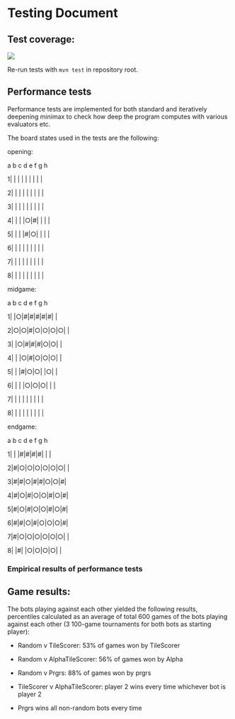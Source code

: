 <!--

    Mitä on testattu, miten tämä tehtiin
    Minkälaisilla syötteillä testaus tehtiin (vertailupainotteisissa töissä tärkeää)
    Miten testit voidaan toistaa ZEK
    Ohjelman toiminnan empiirisen testauksen tulosten esittäminen graafisessa muodossa.
    Testaus on ideaalitapauksessa suoritettava ohjelma. Tällöin testi on helposti toistettavissa, mikä helpottaa toteutuksen tekoa jo varhaisessa vaiheessa. Javalla tehdyissä töissä on erittäin suositeltavaa käyttää testaukseen JUnitia. ZEK

-->

# Testing Document

## Test coverage:
<img src="https://github.com/korolainenriikka/Jani/blob/master/documentation/images/test_coverage_week6.png"/>

Re-run tests with `mvn test` in repository root.

## Performance tests

Performance tests are implemented for both standard and iteratively deepening minimax to check how deep the program computes with various evaluators etc.

The board states used in the tests are the following:

opening:

  a b c d e f g h 
  
1| | | | | | | | |

2| | | | | | | | |

3| | | | | | | | |

4| | | |○|#| | | |

5| | | |#|○| | | |

6| | | | | | | | |

7| | | | | | | | |

8| | | | | | | | |


midgame:

 a b c d e f g h 

1| |○|#|#|#|#|#| |

2|○|○|#|○|○|○|○| |

3| |○|#|#|#|○|○| |

4| | |○|#|○|○|○| |

5| | |#|○|○| |○| |

6| | | |○|○|○| | |

7| | | | | | | | |

8| | | | | | | | |

endgame:

 a b c d e f g h 

1| | |#|#|#|#| | |

2|#|○|○|○|○|○|○| |

3|#|#|○|#|#|○|○|#|

4|#|○|#|○|○|#|○|#|

5|#|○|#|○|○|#|○|#|

6|#|#|○|#|○|○|○|#|

7|#|○|○|○|○|○|○| |

8| |#| |○|○|○|○| |

### Empirical results of performance tests
<!-- 
tänne joku grafiikka mitähelee
-->

## Game results:

The bots playing against each other yielded the following results, percentiles calculated as an average of total 600 games of the bots playing against each other (3 100-game tournaments for both bots as starting player):

* Random v TileScorer: 53% of games won by TileScorer

* Random v AlphaTileScorer: 56% of games won by Alpha

* Random v Prgrs: 88% of games won by prgrs

* TileScorer v AlphaTileScorer: player 2 wins every time whichever bot is player 2

* Prgrs wins all non-random bots every time



